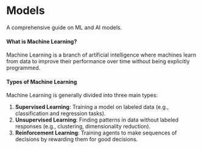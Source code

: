# Models
A comprehensive guide on ML and AI models.

#### What is Machine Learning?
Machine Learning is a branch of artificial intelligence where machines learn from data to improve their performance over time without being explicitly programmed. 

#### Types of Machine Learning
Machine Learning is generally divided into three main types:
1. **Supervised Learning**: Training a model on labeled data (e.g., classification and regression tasks).
2. **Unsupervised Learning**: Finding patterns in data without labeled responses (e.g., clustering, dimensionality reduction).
3. **Reinforcement Learning**: Training agents to make sequences of decisions by rewarding them for good decisions.
